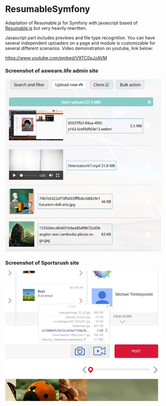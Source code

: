 # ResumableSymfony
Adaptation of Resumable.js for Symfony with javascript based of <a href="https://github.com/23/resumable.js/">Resumable.js</a> but very heavily rewritten.  

Javascript part includes previews and file type recognition.
You can have several independent uploaders on a page and module is customizable for several different scenarios. 
Video demonstration on youtube, link below:

https://www.youtube.com/embed/V9TC0pJzAVM

### Screenshot of asweare.life admin site


<img src="https://github.com/Dodotree/ResumableSymfony/blob/master/Capture11.JPG?raw=true">

### Screenshot of Sportsrush site


<img src="https://github.com/Dodotree/ResumableSymfony/blob/master/Capture8.JPG?raw=true">
